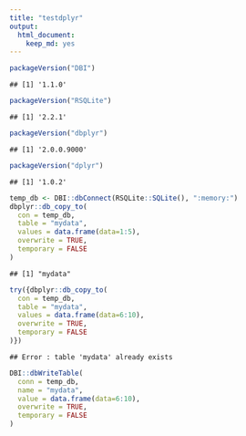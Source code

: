```yaml
---
title: "testdplyr"
output: 
  html_document: 
    keep_md: yes
---
```


 

```r
packageVersion("DBI")
```

```
## [1] '1.1.0'
```

```r
packageVersion("RSQLite")
```

```
## [1] '2.2.1'
```

```r
packageVersion("dbplyr")
```

```
## [1] '2.0.0.9000'
```

```r
packageVersion("dplyr")
```

```
## [1] '1.0.2'
```

```r
temp_db <- DBI::dbConnect(RSQLite::SQLite(), ":memory:")
dbplyr::db_copy_to(
  con = temp_db,
  table = "mydata",
  values = data.frame(data=1:5),
  overwrite = TRUE,
  temporary = FALSE
)
```

```
## [1] "mydata"
```

```r
try({dbplyr::db_copy_to(
  con = temp_db,
  table = "mydata",
  values = data.frame(data=6:10),
  overwrite = TRUE,
  temporary = FALSE
)})
```

```
## Error : table 'mydata' already exists
```



```r
DBI::dbWriteTable(
  conn = temp_db,
  name = "mydata",
  value = data.frame(data=6:10),
  overwrite = TRUE,
  temporary = FALSE
)
```
 
